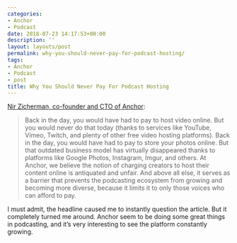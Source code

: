 ```yaml
---
categories:
- Anchor
- Podcast
date: 2018-07-23 14:17:53+00:00
description: ''
layout: layouts/post
permalink: why-you-should-never-pay-for-podcast-hosting/
tags:
- Anchor
- Podcast
- post
title: Why You Should Never Pay For Podcast Hosting
---
```


<p><a href="https://medium.com/@NirZicherman/why-you-should-never-pay-for-podcast-hosting-9c39becd7cf7">Nir Zicherman, co-founder and CTO of Anchor</a>:</p>
<blockquote>
<p>Back in the day, you would have had to pay to host video online. But you would never do that today (thanks to services like YouTube, Vimeo, Twitch, and plenty of other free video hosting platforms). Back in the day, you would have had to pay to store your photos online. But that outdated business model has virtually disappeared thanks to platforms like Google Photos, Instagram, Imgur, and others. At Anchor, we believe the notion of charging creators to host their content online is antiquated and unfair. And above all else, it serves as a barrier that prevents the podcasting ecosystem from growing and becoming more diverse, because it limits it to only those voices who can afford to pay.</p>
</blockquote>
<p>I must admit, the headline caused me to instantly question the article. But it completely turned me around. Anchor seem to be doing some great things in podcasting, and it’s very interesting to see the platform constantly growing.</p>